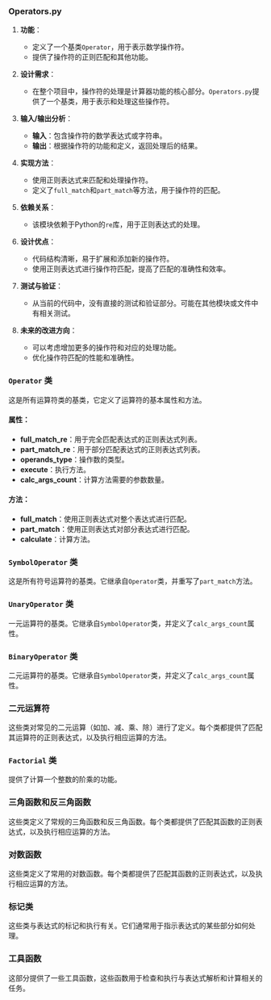### Operators.py

1. **功能**：
   - 定义了一个基类`Operator`，用于表示数学操作符。
   - 提供了操作符的正则匹配和其他功能。

2. **设计需求**：
   - 在整个项目中，操作符的处理是计算器功能的核心部分。`Operators.py`提供了一个基类，用于表示和处理这些操作符。

3. **输入/输出分析**：
   - **输入**：包含操作符的数学表达式或字符串。
   - **输出**：根据操作符的功能和定义，返回处理后的结果。

4. **实现方法**：
   - 使用正则表达式来匹配和处理操作符。
   - 定义了`full_match`和`part_match`等方法，用于操作符的匹配。

5. **依赖关系**：
   - 该模块依赖于Python的`re`库，用于正则表达式的处理。

6. **设计优点**：
   - 代码结构清晰，易于扩展和添加新的操作符。
   - 使用正则表达式进行操作符匹配，提高了匹配的准确性和效率。

7. **测试与验证**：
   - 从当前的代码中，没有直接的测试和验证部分。可能在其他模块或文件中有相关测试。

8. **未来的改进方向**：
   - 可以考虑增加更多的操作符和对应的处理功能。
   - 优化操作符匹配的性能和准确性。

### `Operator` 类
这是所有运算符类的基类，它定义了运算符的基本属性和方法。

#### 属性：
- **full_match_re**：用于完全匹配表达式的正则表达式列表。
- **part_match_re**：用于部分匹配表达式的正则表达式列表。
- **operands_type**：操作数的类型。
- **execute**：执行方法。
- **calc_args_count**：计算方法需要的参数数量。

#### 方法：
- **full_match**：使用正则表达式对整个表达式进行匹配。
- **part_match**：使用正则表达式对部分表达式进行匹配。
- **calculate**：计算方法。

### `SymbolOperator` 类
这是所有符号运算符的基类。它继承自`Operator`类，并重写了`part_match`方法。

### `UnaryOperator` 类
一元运算符的基类。它继承自`SymbolOperator`类，并定义了`calc_args_count`属性。

### `BinaryOperator` 类
二元运算符的基类。它继承自`SymbolOperator`类，并定义了`calc_args_count`属性。

### 二元运算符
这些类对常见的二元运算（如加、减、乘、除）进行了定义。每个类都提供了匹配其运算符的正则表达式，以及执行相应运算的方法。

### `Factorial` 类
提供了计算一个整数的阶乘的功能。

### 三角函数和反三角函数
这些类定义了常规的三角函数和反三角函数。每个类都提供了匹配其函数的正则表达式，以及执行相应运算的方法。

### 对数函数
这些类定义了常用的对数函数。每个类都提供了匹配其函数的正则表达式，以及执行相应运算的方法。

### 标记类
这些类与表达式的标记和执行有关。它们通常用于指示表达式的某些部分如何处理。

### 工具函数
这部分提供了一些工具函数，这些函数用于检查和执行与表达式解析和计算相关的任务。